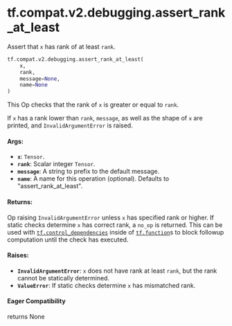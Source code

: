 <div itemscope itemtype="http://developers.google.com/ReferenceObject">
<meta itemprop="name" content="tf.compat.v2.debugging.assert_rank_at_least" />
<meta itemprop="path" content="Stable" />
</div>

# tf.compat.v2.debugging.assert_rank_at_least

Assert that `x` has rank of at least `rank`.

``` python
tf.compat.v2.debugging.assert_rank_at_least(
    x,
    rank,
    message=None,
    name=None
)
```

<!-- Placeholder for "Used in" -->

This Op checks that the rank of `x` is greater or equal to `rank`.

If `x` has a rank lower than `rank`, `message`, as well as the shape of `x`
are printed, and `InvalidArgumentError` is raised.

#### Args:


* <b>`x`</b>: `Tensor`.
* <b>`rank`</b>: Scalar integer `Tensor`.
* <b>`message`</b>: A string to prefix to the default message.
* <b>`name`</b>: A name for this operation (optional).  Defaults to
  "assert_rank_at_least".


#### Returns:

Op raising `InvalidArgumentError` unless `x` has specified rank or higher.
If static checks determine `x` has correct rank, a `no_op` is returned.
This can be used with <a href="../../../../tf/control_dependencies.md"><code>tf.control_dependencies</code></a> inside of <a href="../../../../tf/function.md"><code>tf.function</code></a>s
to block followup computation until the check has executed.




#### Raises:


* <b>`InvalidArgumentError`</b>: `x` does not have rank at least `rank`, but the rank
  cannot be statically determined.
* <b>`ValueError`</b>: If static checks determine `x` has mismatched rank.

#### Eager Compatibility
returns None

